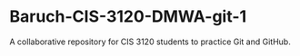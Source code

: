 # Baruch-CIS-3120-DMWA-git-1
A collaborative repository for CIS 3120 students to practice Git and GitHub.
